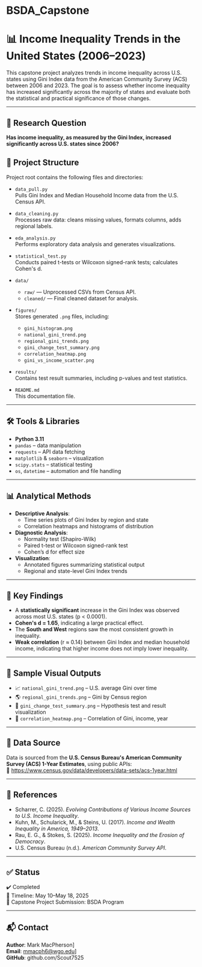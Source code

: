 # BSDA_Capstone
# 📊 Income Inequality Trends in the United States (2006–2023)

This capstone project analyzes trends in income inequality across U.S. states using Gini Index data from the American Community Survey (ACS) between 2006 and 2023. The goal is to assess whether income inequality has increased significantly across the majority of states and evaluate both the statistical and practical significance of those changes.

---

## 🧩 Research Question

**Has income inequality, as measured by the Gini Index, increased significantly across U.S. states since 2006?**

## 📁 Project Structure

Project root contains the following files and directories:

- `data_pull.py`  
  Pulls Gini Index and Median Household Income data from the U.S. Census API.

- `data_cleaning.py`  
  Processes raw data: cleans missing values, formats columns, adds regional labels.

- `eda_analysis.py`  
  Performs exploratory data analysis and generates visualizations.

- `statistical_test.py`  
  Conducts paired t-tests or Wilcoxon signed-rank tests; calculates Cohen's d.

- `data/`  
  - `raw/` — Unprocessed CSVs from Census API.  
  - `cleaned/` — Final cleaned dataset for analysis.

- `figures/`  
  Stores generated `.png` files, including:
  - `gini_histogram.png`  
  - `national_gini_trend.png`  
  - `regional_gini_trends.png`  
  - `gini_change_test_summary.png`  
  - `correlation_heatmap.png`  
  - `gini_vs_income_scatter.png`

- `results/`  
  Contains test result summaries, including p-values and test statistics.
 
- `README.md`  
  This documentation file.

---

## 🛠️ Tools & Libraries

- **Python 3.11**
- `pandas` – data manipulation
- `requests` – API data fetching
- `matplotlib` & `seaborn` – visualization
- `scipy.stats` – statistical testing
- `os`, `datetime` – automation and file handling

---

## 📊 Analytical Methods

- **Descriptive Analysis**:
  - Time series plots of Gini Index by region and state
  - Correlation heatmaps and histograms of distribution
- **Diagnostic Analysis**:
  - Normality test (Shapiro-Wilk)
  - Paired t-test or Wilcoxon signed-rank test
  - Cohen’s d for effect size
- **Visualization**:
  - Annotated figures summarizing statistical output
  - Regional and state-level Gini Index trends

---

## 📌 Key Findings

- A **statistically significant** increase in the Gini Index was observed across most U.S. states (p < 0.0001).
- **Cohen's d = 1.65**, indicating a large practical effect.
- The **South and West** regions saw the most consistent growth in inequality.
- **Weak correlation** (r ≈ 0.14) between Gini Index and median household income, indicating that higher income does not imply lower inequality.

---

## 📁 Sample Visual Outputs

- 📈 `national_gini_trend.png` – U.S. average Gini over time  
- 🌎 `regional_gini_trends.png` – Gini by Census region  
- 🧪 `gini_change_test_summary.png` – Hypothesis test and result visualization  
- 🧮 `correlation_heatmap.png` – Correlation of Gini, income, year

---

## 📄 Data Source

Data is sourced from the **U.S. Census Bureau's American Community Survey (ACS) 1-Year Estimates**, using public APIs:  
🔗 https://www.census.gov/data/developers/data-sets/acs-1year.html

---

## 📑 References

- Scharrer, C. (2025). *Evolving Contributions of Various Income Sources to U.S. Income Inequality*.
- Kuhn, M., Schularick, M., & Steins, U. (2017). *Income and Wealth Inequality in America, 1949–2013*.
- Rau, E. G., & Stokes, S. (2025). *Income Inequality and the Erosion of Democracy*.
- U.S. Census Bureau (n.d.). *American Community Survey API*.

---

## ✅ Status

✔️ Completed  
📅 Timeline: May 10–May 18, 2025  
📂 Capstone Project Submission: BSDA Program

---

## 📬 Contact

**Author**: Mark MacPherson]  
**Email**: mmacph6@wgo.edu]  
**GitHub**: github.com/Scout7525

